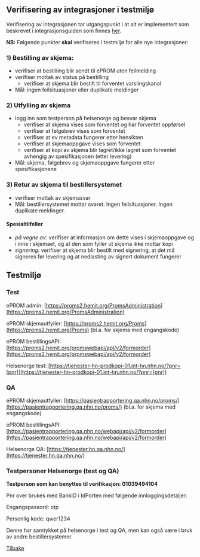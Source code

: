 
## Verifisering av integrasjoner i testmiljø

Verifisering av integrasjonen tar utgangspunkt i at alt er implementert som beskrevet i integrasjonsguiden som finnes [her](Integrasjonsguide). 

__NB:__ Følgende punkter __skal__ verifiseres i testmiljø for alle nye integrasjoner:

### 1) Bestilling av skjema:
- verifiser at bestilling blir sendt til ePROM uten feilmelding
- verifiser mottak av status på bestilling 
  - verifiser at skjema blir bestilt til forventet varslingskanal 
- Mål: ingen feilsituasjoner eller duplikate meldinger

### 2) Utfylling av skjema
- logg inn som testperson på helsenorge og besvar skjema 
  - verifiser at skjema vises som forventet og har forventet oppførsel   
  - verifiser at følgebrev vises som forventet
  - verifiser at ev metadata fungerer etter hensikten
  - verifiser at skjemaoppgave vises som forventet
  - verifiser at kopi av skjema blir lagret/ikke lagret som forventet avhengig av spesifikasjonen (etter levering)
- Mål: skjema, følgebrev og skjemaoppgave fungerer etter spesifikasjonene

### 3) Retur av skjema til bestillersystemet
- verifiser mottak av skjemasvar
- Mål: bestillersystemet mottar svaret. Ingen feilsituasjoner. Ingen duplikate meldinger.

#### Spesialtilfeller
  - _på vegne av:_ verifiser at informasjon om dette vises i skjemaoppgave og i inne i skjemaet, og at den som fyller ut skjema ikke mottar kopi
  - _signering:_ verifiser at skjema blir bestilt med signering, at det må signeres før levering og at nedlasting av signert dokument fungerer

## Testmiljø

### Test

ePROM admin: [https://proms2.hemit.org/PromsAdministration](https://proms2.hemit.org/PromsAdministration)

ePROM skjemautfyller: [https://proms2.hemit.org/Proms](https://proms2.hemit.org/Proms) (bl.a. for skjema med engangskode)

ePROM bestillingsAPI: [https://proms2.hemit.org/promswebapi/api/v2/formorder](https://proms2.hemit.org/promswebapi/api/v2/formorder)

Helsenorge test: [https://tjenester-hn-prodkopi-01.int-hn.nhn.no/?pnr=[pnr]](https://tjenester-hn-prodkopi-01.int-hn.nhn.no/?pnr=[pnr])

### QA

ePROM skjemautfyller: [https://pasientrapportering.qa.nhn.no/proms/](https://pasientrapportering.qa.nhn.no/proms/) (bl.a. for skjema med engangskode)

ePROM bestillingsAPI: [https://pasientrapportering.qa.nhn.no/webapi/api/v2/formorder](https://pasientrapportering.qa.nhn.no/webapi/api/v2/formorder)

Helsenorge QA: [https://tjenester.hn.qa.nhn.no/](https://tjenester.hn.qa.nhn.no/)

### Testpersoner Helsenorge (test og QA)

**Testperson som kan benyttes til verifikasjon: 01039494104**

Pnr over brukes med BankID i IdPorten med følgende innloggingsdetaljer:

Engangspassord: otp

Personlig kode: qwer1234

Denne har samtykket på helsenorge i test og QA, men kan også være i bruk av andre bestillersystemer.

[Tilbake](./)

